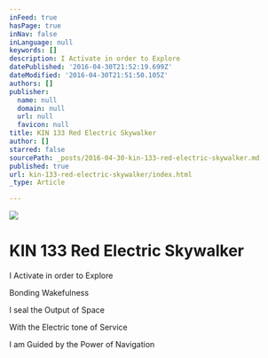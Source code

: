 ```yaml
---
inFeed: true
hasPage: true
inNav: false
inLanguage: null
keywords: []
description: I Activate in order to Explore
datePublished: '2016-04-30T21:52:19.699Z'
dateModified: '2016-04-30T21:51:50.105Z'
authors: []
publisher:
  name: null
  domain: null
  url: null
  favicon: null
title: KIN 133 Red Electric Skywalker
author: []
starred: false
sourcePath: _posts/2016-04-30-kin-133-red-electric-skywalker.md
published: true
url: kin-133-red-electric-skywalker/index.html
_type: Article

---
```

![](https://the-grid-user-content.s3-us-west-2.amazonaws.com/8300193f-c7c6-414e-900d-412b928f5a95.png)

# KIN 133 Red Electric Skywalker

I Activate in order to Explore

Bonding Wakefulness

I seal the Output of Space

With the Electric tone of Service

I am Guided by the Power of Navigation